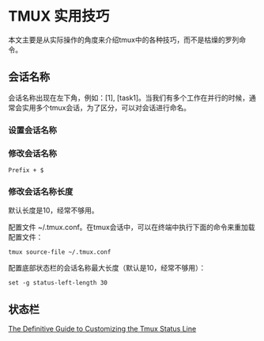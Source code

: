 # TMUX 实用技巧

本文主要是从实际操作的角度来介绍tmux中的各种技巧，而不是枯燥的罗列命令。


## 会话名称

会话名称出现在左下角，例如：[1], [task1]。当我们有多个工作在并行的时候，通常会实用多个tmux会话，为了区分，可以对会话进行命名。


### 设置会话名称



### 修改会话名称


    Prefix + $


### 修改会话名称长度

默认长度是10，经常不够用。

配置文件 ~/.tmux.conf。在tmux会话中，可以在终端中执行下面的命令来重加载配置文件：

    tmux source-file ~/.tmux.conf

配置底部状态栏的会话名称最大长度（默认是10，经常不够用）：

    set -g status-left-length 30



## 状态栏

[The Definitive Guide to Customizing the Tmux Status Line](https://medium.com/hackernoon/customizing-tmux-b3d2a5050207)




